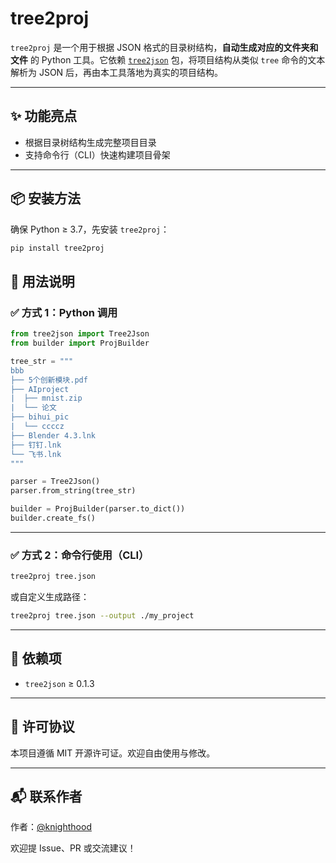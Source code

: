 # tree2proj

`tree2proj` 是一个用于根据 JSON 格式的目录树结构，**自动生成对应的文件夹和文件** 的 Python 工具。它依赖 [`tree2json`](https://pypi.org/project/tree2json/) 包，将项目结构从类似 `tree` 命令的文本解析为 JSON 后，再由本工具落地为真实的项目结构。

---

## ✨ 功能亮点

- 根据目录树结构生成完整项目目录
- 支持命令行（CLI）快速构建项目骨架

---

## 📦 安装方法

确保 Python ≥ 3.7，先安装 `tree2proj`：

```bash
pip install tree2proj
```

## 🧰 用法说明

### ✅ 方式 1：Python 调用

```python
from tree2json import Tree2Json
from builder import ProjBuilder

tree_str = """
bbb
├── 5个创新模块.pdf
├── AIproject
|  ├── mnist.zip
|  └── 论文
├── bihui_pic
|  └── ccccz
├── Blender 4.3.lnk
├── 钉钉.lnk
└── 飞书.lnk
"""

parser = Tree2Json()
parser.from_string(tree_str)

builder = ProjBuilder(parser.to_dict())
builder.create_fs()

```


---

### ✅ 方式 2：命令行使用（CLI）

```bash
tree2proj tree.json
```

或自定义生成路径：

```bash
tree2proj tree.json --output ./my_project
```

---

## 🧩 依赖项

* `tree2json` ≥ 0.1.3

---

## 📝 许可协议

本项目遵循 MIT 开源许可证。欢迎自由使用与修改。

---

## 📬 联系作者

作者：[@knighthood](https://github.com/Knighthood2001)

欢迎提 Issue、PR 或交流建议！

